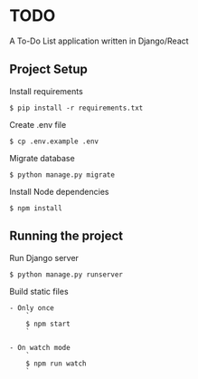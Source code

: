 # TODO

A To-Do List application written in Django/React

## Project Setup

Install requirements

`
$ pip install -r requirements.txt
`

Create .env file

`
$ cp .env.example .env
`

Migrate database

`
$ python manage.py migrate
`

Install Node dependencies

`
$ npm install
`

## Running the project

Run Django server

`
$ python manage.py runserver
`

Build static files

    - Only once
        `
        $ npm start
        `

    - On watch mode
        `
        $ npm run watch
        `
